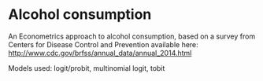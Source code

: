 # Alcohol consumption

An Econometrics approach to alcohol consumption, based on a survey from Centers for Disease Control and Prevention available here: 
http://www.cdc.gov/brfss/annual_data/annual_2014.html

Models used: logit/probit, multinomial logit, tobit
